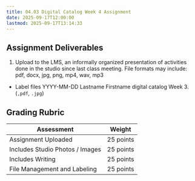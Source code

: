 ```yaml
---
title: 04.03 Digital Catalog Week 4 Assignment
date: 2025-09-17T12:00:00
lastmod: 2025-09-17T13:14:33
---
```


## Assignment Deliverables

1. Upload to the LMS, an informally organized presentation of activities done in the studio since last class meeting. File formats may include: pdf, docx, jpg, png, mp4, wav, mp3

- Label files YYYY-MM-DD Lastname Firstname digital catalog Week 3.(`,pdf`, `.jpg`)

## Grading Rubric

<div class="responsive-table-markdown">

| Assessment                      | Weight    |
| ------------------------------- | --------- |
| Assignment Uploaded             | 25 points |
| Includes Studio Photos / Images | 25 points |
| Includes Writing                | 25 points |
| File Management and Labeling    | 25 points |

</div>
